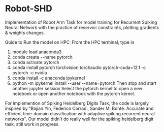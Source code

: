# Robot-SHD
Implementation of Robot Arm Task for model training for Recurrent Spiking Neural Network with the practice of reservoir constraints, plotting gradients & weights changes.

Guide to Run the model on HPC:
From the HPC terminal, type in 
1. module load anaconda3
2. conda create --name pytorch
3. conda activate pytorch
4. conda install pytorch torchvision torchaudio pytorch-cuda=12.1 -c pytorch -c nvidia
5. conda install -c anaconda ipykernel
6. python -m ipykernel install --user --name=pytorch
Then stop and start another jupyter session
Select the pytorch kernel to open a new notebook or open another notebook with the pytorch kernel.

For implemention of Spiking Heidelberg Digits Task, the code is largely inspired by "Bojian Yin, Federico Corradi, Sander M. Bohté. Accurate and efficient time-domain classification with adaptive spiking recurrent neural networks". Our model didn't do really well for the spiking heidelberg digit task, still work in progress. 
